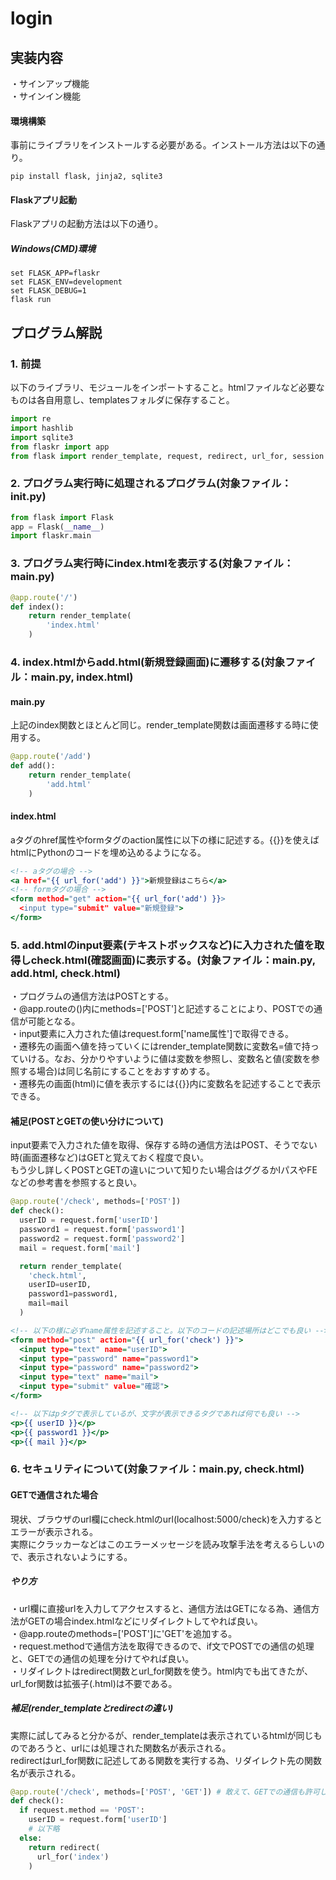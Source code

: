 # login
## 実装内容
・サインアップ機能<br>
・サインイン機能
#### 環境構築
事前にライブラリをインストールする必要がある。インストール方法は以下の通り。<br>
```Shell
pip install flask, jinja2, sqlite3
```
#### Flaskアプリ起動
Flaskアプリの起動方法は以下の通り。
##### Windows(CMD)環境
```Shell
set FLASK_APP=flaskr
set FLASK_ENV=development
set FLASK_DEBUG=1
flask run
```
## プログラム解説
### 1. 前提
以下のライブラリ、モジュールをインポートすること。htmlファイルなど必要なものは各自用意し、templatesフォルダに保存すること。
```diff_Python:main.py
import re
import hashlib
import sqlite3
from flaskr import app
from flask import render_template, request, redirect, url_for, session
```
### 2. プログラム実行時に処理されるプログラム(対象ファイル：__init__.py)
```diff_Python:__init__.py
from flask import Flask
app = Flask(__name__)
import flaskr.main
```
### 3. プログラム実行時にindex.htmlを表示する(対象ファイル：main.py)
```diff_Python:main.py
@app.route('/')
def index():
    return render_template(
        'index.html'
    )
```
### 4. index.htmlからadd.html(新規登録画面)に遷移する(対象ファイル：main.py, index.html)
#### main.py
上記のindex関数とほとんど同じ。render_template関数は画面遷移する時に使用する。
```diff_Python:main.py
@app.route('/add')
def add():
    return render_template(
        'add.html'
    )
```
#### index.html
aタグのhref属性やformタグのaction属性に以下の様に記述する。{{}}を使えばhtmlにPythonのコードを埋め込めるようになる。
```diff_HTML:index.html
<!-- aタグの場合 -->
<a href="{{ url_for('add') }}">新規登録はこちら</a>
<!-- formタグの場合 -->
<form method="get" action="{{ url_for('add') }}>
  <input type="submit" value="新規登録">
</form>
```
### 5. add.htmlのinput要素(テキストボックスなど)に入力された値を取得しcheck.html(確認画面)に表示する。(対象ファイル：main.py, add.html, check.html)
・プログラムの通信方法はPOSTとする。<br>
・@app.routeの()内にmethods=['POST']と記述することにより、POSTでの通信が可能となる。<br>
・input要素に入力された値はrequest.form['name属性']で取得できる。<br>
・遷移先の画面へ値を持っていくにはrender_template関数に変数名=値で持っていける。なお、分かりやすいように値は変数を参照し、変数名と値(変数を参照する場合)は同じ名前にすることをおすすめする。<br>
・遷移先の画面(html)に値を表示するには{{}}内に変数名を記述することで表示できる。
#### 補足(POSTとGETの使い分けについて)
input要素で入力された値を取得、保存する時の通信方法はPOST、そうでない時(画面遷移など)はGETと覚えておく程度で良い。<br>
もう少し詳しくPOSTとGETの違いについて知りたい場合はググるかIパスやFEなどの参考書を参照すると良い。
```diff_Python:main.py
@app.route('/check', methods=['POST'])
def check():
  userID = request.form['userID']
  password1 = request.form['password1']
  password2 = request.form['password2']
  mail = request.form['mail']

  return render_template(
    'check.html',
    userID=userID,
    password1=password1,
    mail=mail
  )
```
```diff_HTML:add.html
<!-- 以下の様に必ずname属性を記述すること。以下のコードの記述場所はどこでも良い -->
<form method="post" action="{{ url_for('check') }}">
  <input type="text" name="userID">
  <input type="password" name="password1">
  <input type="password" name="password2">
  <input type="text" name="mail">
  <input type="submit" value="確認">
</form>
```
```diff_HTML:check.html
<!-- 以下はpタグで表示しているが、文字が表示できるタグであれば何でも良い -->
<p>{{ userID }}</p>
<p>{{ password1 }}</p>
<p>{{ mail }}</p>
```
### 6. セキュリティについて(対象ファイル：main.py, check.html)
#### GETで通信された場合
現状、ブラウザのurl欄にcheck.htmlのurl(localhost:5000/check)を入力するとエラーが表示される。<br>
実際にクラッカーなどはこのエラーメッセージを読み攻撃手法を考えるらしいので、表示されないようにする。
##### やり方
・url欄に直接urlを入力してアクセスすると、通信方法はGETになる為、通信方法がGETの場合index.htmlなどにリダイレクトしてやれば良い。<br>
・@app.routeのmethods=['POST']に'GET'を追加する。<br>
・request.methodで通信方法を取得できるので、if文でPOSTでの通信の処理と、GETでの通信の処理を分けてやれば良い。<br>
・リダイレクトはredirect関数とurl_for関数を使う。html内でも出てきたが、url_for関数は拡張子(.html)は不要である。
##### 補足(render_templateとredirectの違い)
実際に試してみると分かるが、render_templateは表示されているhtmlが同じものであろうと、urlには処理された関数名が表示される。<br>
redirectはurl_for関数に記述してある関数を実行する為、リダイレクト先の関数名が表示される。
```diff_Python:main.py
@app.route('/check', methods=['POST', 'GET']) # 敢えて、GETでの通信も許可してやる。
def check():
  if request.method == 'POST':
    userID = request.form['userID']
    # 以下略
  else:
    return redirect(
      url_for('index')
    )
```
